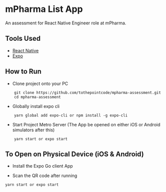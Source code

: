# mPharma List App

An assessment for React Native Engineer role at mPharma.

## Tools Used

- [React Native](https://reactnative.dev/)
- [Expo](https://expo.io/)

## How to Run

- Clone project onto your PC

```
    git clone https://github.com/tothepointcode/mpharma-assessment.git
    cd mpharma-assessment
```

- Globally install expo cli

```
    yarn global add expo-cli or npm install -g expo-cli
```

- Start Project Metro Server (The App be opened on either iOS or Android simulators after this)

```
    yarn start or expo start
```

## To Open on Physical Device (iOS & Android)

- Install the Expo Go client App

- Scan the QR code after running

```
yarn start or expo start
```
